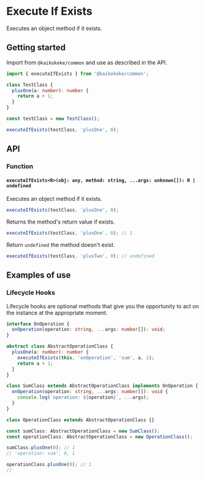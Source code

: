 # Execute If Exists

Executes an object method if it exists.

## Getting started

Import from `@kaikokeke/common` and use as described in the API.

```ts
import { executeIfExists } from '@kaikokeke/common';

class TestClass {
  plusOne(a: number): number {
    return a + 1;
  }
}

const testClass = new TestClass();

executeIfExists(testClass, 'plusOne', 0);
```

## API

### Function

#### `executeIfExists<R>(obj: any, method: string, ...args: unknown[]): R | undefined`

Executes an object method if it exists.

```ts
executeIfExists(testClass, 'plusOne', 0);
```

Returns the method's return value if exists.

```ts
executeIfExists(testClass, 'plusOne', 0); // 1
```

Return `undefined` the method doesn't exist.

```ts
executeIfExists(testClass, 'plusTwo', 0); // undefined
```

## Examples of use

### Lifecycle Hooks

Lifecycle hooks are optional methods that give you the opportunity to act on the instance at the appropriate moment.

```ts
interface OnOperation {
  onOperation(operation: string, ...args: number[]): void;
}

abstract class AbstractOperationClass {
  plusOne(a: number): number {
    executeIfExists(this, 'onOperation', 'sum', a, 1);
    return a + 1;
  }
}

class SumClass extends AbstractOperationClass implements OnOperation {
  onOperation(operation: string, ...args: number[]): void {
    console.log(`operation: ${operation}`, ...args);
  }
}

class OperationClass extends AbstractOperationClass {}

const sumClass: AbstractOperationClass = new SumClass();
const operationClass: AbstractOperationClass = new OperationClass();

sumClass.plusOne(0); // 1
// 'operation: sum', 0, 1

operationClass.plusOne(0); // 1
//
```
